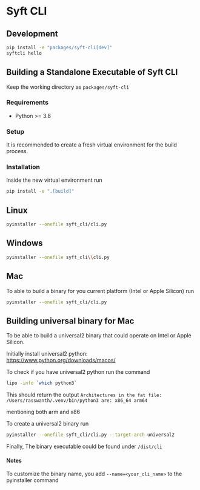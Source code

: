# Syft CLI

## Development

```sh
pip install -e "packages/syft-cli[dev]"
syftcli hello
```

## Building a Standalone Executable of Syft CLI

Keep the working directory as `packages/syft-cli`

### Requirements

- Python >= 3.8

### Setup

It is recommended to create a fresh virtual environment for the build process.

### Installation

Inside the new virtual environment run

```sh
pip install -e ".[build]"
```

## Linux

```sh
pyinstaller --onefile syft_cli/cli.py
```

## Windows

```sh
pyinstaller --onefile syft_cli\\cli.py
```

## Mac

To able to build a binary for you current platform (Intel or Apple Silicon) run

```sh
pyinstaller --onefile syft_cli/cli.py
```

## Building universal binary for Mac

To be able to build a universal2 binary that could operate on Intel or Apple Silicon.

Initially install universal2 python: https://www.python.org/downloads/macos/

To check if you have universal2 python run the command

```sh
lipo -info `which python3`
```

This should return the output
`Architectures in the fat file: /Users/rasswanth/.venv/bin/python3 are: x86_64 arm64`

mentioning both arm and x86

To create a universal2 binary run

```sh
pyinstaller --onefile syft_cli/cli.py --target-arch universal2
```

Finally, The binary executable could be found under
`/dist/cli`

#### Notes

To customize the binary name, you add `--name=<your_cli_name>` to the pyinstaller command
